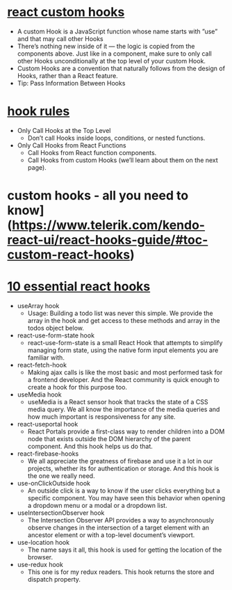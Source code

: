 # [react custom hooks](https://reactjs.org/docs/hooks-custom.html)
- A custom Hook is a JavaScript function whose name starts with ”use” and that may call other Hooks
- There’s nothing new inside of it — the logic is copied from the components above. Just like in a component, make sure to only call other Hooks unconditionally at the top level of your custom Hook.
- Custom Hooks are a convention that naturally follows from the design of Hooks, rather than a React feature.
- Tip: Pass Information Between Hooks

# [hook rules](https://reactjs.org/docs/hooks-rules.html)
- Only Call Hooks at the Top Level
    - Don’t call Hooks inside loops, conditions, or nested functions.
- Only Call Hooks from React Functions
    - Call Hooks from React function components.
    - Call Hooks from custom Hooks (we’ll learn about them on the next page).

# custom hooks - all you need to know](https://www.telerik.com/kendo-react-ui/react-hooks-guide/#toc-custom-react-hooks)

# [10 essential react hooks](https://blog.bitsrc.io/10-react-custom-hooks-you-should-have-in-your-toolbox-aa27d3f5564d)
- useArray hook
    - Usage: Building a todo list was never this simple. We provide the array in the hook and get access to these methods and array in the todos object below.
- react-use-form-state hook
    - react-use-form-state is a small React Hook that attempts to simplify managing form state, using the native form input elements you are familiar with.
- react-fetch-hook
    - Making ajax calls is like the most basic and most performed task for a frontend developer. And the React community is quick enough to create a hook for this purpose too.
- useMedia hook
    - useMedia is a React sensor hook that tracks the state of a CSS media query. We all know the importance of the media queries and how much important is responsiveness for any site.
- react-useportal hook
    - React Portals provide a first-class way to render children into a DOM node that exists outside the DOM hierarchy of the parent component. And this hook helps us do that.
-  react-firebase-hooks
    - We all appreciate the greatness of firebase and use it a lot in our projects, whether its for authentication or storage. And this hook is the one we really need.
- use-onClickOutside hook
    - An outside click is a way to know if the user clicks everything but a specific component. You may have seen this behavior when opening a dropdown menu or a modal or a dropdown list.
- useIntersectionObserver hook
    - The Intersection Observer API provides a way to asynchronously observe changes in the intersection of a target element with an ancestor element or with a top-level document’s viewport.
- use-location hook
    - The name says it all, this hook is used for getting the location of the browser.
- use-redux hook
    - This one is for my redux readers. This hook returns the store and dispatch property.
